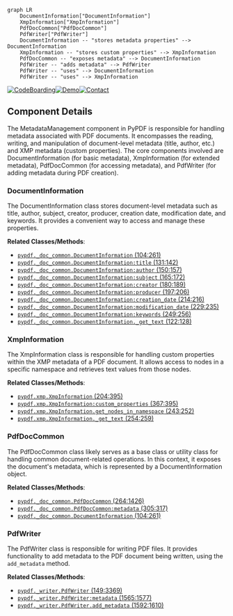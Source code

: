 ```mermaid
graph LR
    DocumentInformation["DocumentInformation"]
    XmpInformation["XmpInformation"]
    PdfDocCommon["PdfDocCommon"]
    PdfWriter["PdfWriter"]
    DocumentInformation -- "stores metadata properties" --> DocumentInformation
    XmpInformation -- "stores custom properties" --> XmpInformation
    PdfDocCommon -- "exposes metadata" --> DocumentInformation
    PdfWriter -- "adds metadata" --> PdfWriter
    PdfWriter -- "uses" --> DocumentInformation
    PdfWriter -- "uses" --> XmpInformation
```
[![CodeBoarding](https://img.shields.io/badge/Generated%20by-CodeBoarding-9cf?style=flat-square)](https://github.com/CodeBoarding/GeneratedOnBoardings)[![Demo](https://img.shields.io/badge/Try%20our-Demo-blue?style=flat-square)](https://www.codeboarding.org/demo)[![Contact](https://img.shields.io/badge/Contact%20us%20-%20codeboarding@gmail.com-lightgrey?style=flat-square)](mailto:codeboarding@gmail.com)

## Component Details

The MetadataManagement component in PyPDF is responsible for handling metadata associated with PDF documents. It encompasses the reading, writing, and manipulation of document-level metadata (title, author, etc.) and XMP metadata (custom properties). The core components involved are DocumentInformation (for basic metadata), XmpInformation (for extended metadata), PdfDocCommon (for accessing metadata), and PdfWriter (for adding metadata during PDF creation).

### DocumentInformation
The DocumentInformation class stores document-level metadata such as title, author, subject, creator, producer, creation date, modification date, and keywords. It provides a convenient way to access and manage these properties.


**Related Classes/Methods**:

- <a href="https://github.com/py-pdf/PyPDF2/blob/master/pypdf/_doc_common.py#L104-L261" target="_blank" rel="noopener noreferrer">`pypdf._doc_common.DocumentInformation` (104:261)</a>
- <a href="https://github.com/py-pdf/PyPDF2/blob/master/pypdf/_doc_common.py#L131-L142" target="_blank" rel="noopener noreferrer">`pypdf._doc_common.DocumentInformation:title` (131:142)</a>
- <a href="https://github.com/py-pdf/PyPDF2/blob/master/pypdf/_doc_common.py#L150-L157" target="_blank" rel="noopener noreferrer">`pypdf._doc_common.DocumentInformation:author` (150:157)</a>
- <a href="https://github.com/py-pdf/PyPDF2/blob/master/pypdf/_doc_common.py#L165-L172" target="_blank" rel="noopener noreferrer">`pypdf._doc_common.DocumentInformation:subject` (165:172)</a>
- <a href="https://github.com/py-pdf/PyPDF2/blob/master/pypdf/_doc_common.py#L180-L189" target="_blank" rel="noopener noreferrer">`pypdf._doc_common.DocumentInformation:creator` (180:189)</a>
- <a href="https://github.com/py-pdf/PyPDF2/blob/master/pypdf/_doc_common.py#L197-L206" target="_blank" rel="noopener noreferrer">`pypdf._doc_common.DocumentInformation:producer` (197:206)</a>
- <a href="https://github.com/py-pdf/PyPDF2/blob/master/pypdf/_doc_common.py#L214-L216" target="_blank" rel="noopener noreferrer">`pypdf._doc_common.DocumentInformation:creation_date` (214:216)</a>
- <a href="https://github.com/py-pdf/PyPDF2/blob/master/pypdf/_doc_common.py#L229-L235" target="_blank" rel="noopener noreferrer">`pypdf._doc_common.DocumentInformation:modification_date` (229:235)</a>
- <a href="https://github.com/py-pdf/PyPDF2/blob/master/pypdf/_doc_common.py#L249-L256" target="_blank" rel="noopener noreferrer">`pypdf._doc_common.DocumentInformation:keywords` (249:256)</a>
- <a href="https://github.com/py-pdf/PyPDF2/blob/master/pypdf/_doc_common.py#L122-L128" target="_blank" rel="noopener noreferrer">`pypdf._doc_common.DocumentInformation._get_text` (122:128)</a>


### XmpInformation
The XmpInformation class is responsible for handling custom properties within the XMP metadata of a PDF document. It allows access to nodes in a specific namespace and retrieves text values from those nodes.


**Related Classes/Methods**:

- <a href="https://github.com/py-pdf/PyPDF2/blob/master/pypdf/xmp.py#L204-L395" target="_blank" rel="noopener noreferrer">`pypdf.xmp.XmpInformation` (204:395)</a>
- <a href="https://github.com/py-pdf/PyPDF2/blob/master/pypdf/xmp.py#L367-L395" target="_blank" rel="noopener noreferrer">`pypdf.xmp.XmpInformation:custom_properties` (367:395)</a>
- <a href="https://github.com/py-pdf/PyPDF2/blob/master/pypdf/xmp.py#L243-L252" target="_blank" rel="noopener noreferrer">`pypdf.xmp.XmpInformation.get_nodes_in_namespace` (243:252)</a>
- <a href="https://github.com/py-pdf/PyPDF2/blob/master/pypdf/xmp.py#L254-L259" target="_blank" rel="noopener noreferrer">`pypdf.xmp.XmpInformation._get_text` (254:259)</a>


### PdfDocCommon
The PdfDocCommon class likely serves as a base class or utility class for handling common document-related operations. In this context, it exposes the document's metadata, which is represented by a DocumentInformation object.


**Related Classes/Methods**:

- <a href="https://github.com/py-pdf/PyPDF2/blob/master/pypdf/_doc_common.py#L264-L1426" target="_blank" rel="noopener noreferrer">`pypdf._doc_common.PdfDocCommon` (264:1426)</a>
- <a href="https://github.com/py-pdf/PyPDF2/blob/master/pypdf/_doc_common.py#L305-L317" target="_blank" rel="noopener noreferrer">`pypdf._doc_common.PdfDocCommon:metadata` (305:317)</a>
- <a href="https://github.com/py-pdf/PyPDF2/blob/master/pypdf/_doc_common.py#L104-L261" target="_blank" rel="noopener noreferrer">`pypdf._doc_common.DocumentInformation` (104:261)</a>


### PdfWriter
The PdfWriter class is responsible for writing PDF files. It provides functionality to add metadata to the PDF document being written, using the `add_metadata` method.


**Related Classes/Methods**:

- <a href="https://github.com/py-pdf/PyPDF2/blob/master/pypdf/_writer.py#L149-L3369" target="_blank" rel="noopener noreferrer">`pypdf._writer.PdfWriter` (149:3369)</a>
- <a href="https://github.com/py-pdf/PyPDF2/blob/master/pypdf/_writer.py#L1565-L1577" target="_blank" rel="noopener noreferrer">`pypdf._writer.PdfWriter:metadata` (1565:1577)</a>
- <a href="https://github.com/py-pdf/PyPDF2/blob/master/pypdf/_writer.py#L1592-L1610" target="_blank" rel="noopener noreferrer">`pypdf._writer.PdfWriter.add_metadata` (1592:1610)</a>